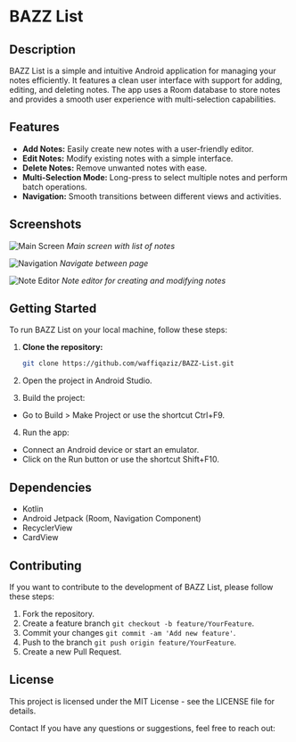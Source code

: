 # BAZZ List

## Description

BAZZ List is a simple and intuitive Android application for managing your notes efficiently. It features a clean user interface with support for adding, editing, and deleting notes. The app uses a Room database to store notes and provides a smooth user experience with multi-selection capabilities.

## Features

- **Add Notes:** Easily create new notes with a user-friendly editor.
- **Edit Notes:** Modify existing notes with a simple interface.
- **Delete Notes:** Remove unwanted notes with ease.
- **Multi-Selection Mode:** Long-press to select multiple notes and perform batch operations.
- **Navigation:** Smooth transitions between different views and activities.

## Screenshots

![Main Screen](img/ss2.png)
*Main screen with list of notes*

![Navigation](img/ss1.png)
*Navigate between page*

![Note Editor](img/ss3.png)
*Note editor for creating and modifying notes*

## Getting Started

To run BAZZ List on your local machine, follow these steps:

1. **Clone the repository:**
   ```bash
   git clone https://github.com/waffiqaziz/BAZZ-List.git
2. Open the project in Android Studio.

3. Build the project:

- Go to Build > Make Project or use the shortcut Ctrl+F9.
4. Run the app:

- Connect an Android device or start an emulator.
- Click on the Run button or use the shortcut Shift+F10.

## Dependencies
- Kotlin
- Android Jetpack (Room, Navigation Component)
- RecyclerView
- CardView

## Contributing
If you want to contribute to the development of BAZZ List, please follow these steps:

1. Fork the repository.
2. Create a feature branch ```git checkout -b feature/YourFeature```.
3. Commit your changes ```git commit -am 'Add new feature'```.
4. Push to the branch ```git push origin feature/YourFeature```.
5. Create a new Pull Request.

## License
This project is licensed under the MIT License - see the LICENSE file for details.

Contact
If you have any questions or suggestions, feel free to reach out: